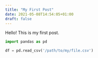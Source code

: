 ```yaml
---
title: "My First Post"
date: 2021-05-08T14:54:05+01:00
draft: false
---
```


Hello! This is my first post.

```python
import pandas as pd

df = pd.read_csv('/path/to/my/file.csv')
```

